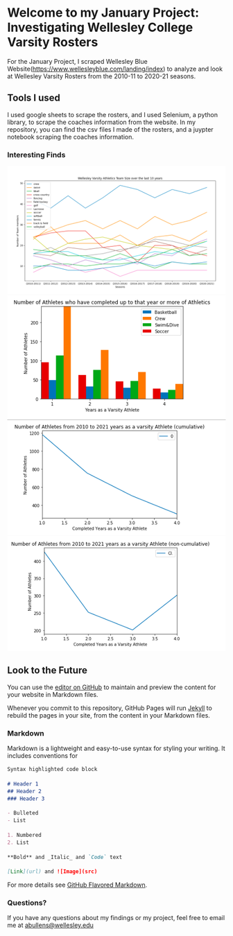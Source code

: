 # Welcome to my January Project: Investigating Wellesley College Varsity Rosters

For the January Project, I scraped Wellesley Blue Website(https://www.wellesleyblue.com/landing/index) to analyze and look at Wellesley Varsity Rosters from the 2010-11 to 2020-21 seasons. 

## Tools I used

I used google sheets to scrape the rosters, and I used Selenium, a python library, to scrape the coaches information from the website. In my repository, you can find the csv files I made of the rosters, and a juypter notebook scraping the coaches information.

### Interesting Finds


![Image](https://github.com/abullensmith/WellsAthletics/blob/gh-pages/images/TeamSizeGraph.png)
![Image](https://github.com/abullensmith/WellsAthletics/blob/gh-pages/images/AthleteBar.png)
![Image](https://github.com/abullensmith/WellsAthletics/blob/gh-pages/images/cumulative.png)
![Image](https://github.com/abullensmith/WellsAthletics/blob/gh-pages/images/noncumulative.png)


## Look to the Future

You can use the [editor on GitHub](https://github.com/abullensmith/WellsAthletics/edit/gh-pages/index.md) to maintain and preview the content for your website in Markdown files.

Whenever you commit to this repository, GitHub Pages will run [Jekyll](https://jekyllrb.com/) to rebuild the pages in your site, from the content in your Markdown files.

### Markdown

Markdown is a lightweight and easy-to-use syntax for styling your writing. It includes conventions for

```markdown
Syntax highlighted code block

# Header 1
## Header 2
### Header 3

- Bulleted
- List

1. Numbered
2. List

**Bold** and _Italic_ and `Code` text

[Link](url) and ![Image](src)
```

For more details see [GitHub Flavored Markdown](https://guides.github.com/features/mastering-markdown/).


### Questions?

If you have any questions about my findings or my project, feel free to email me at abullens@wellesley.edu
